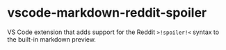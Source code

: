 # vscode-markdown-reddit-spoiler
VS Code extension that adds support for the Reddit `>!spoiler!<` syntax to the built-in markdown
preview.
